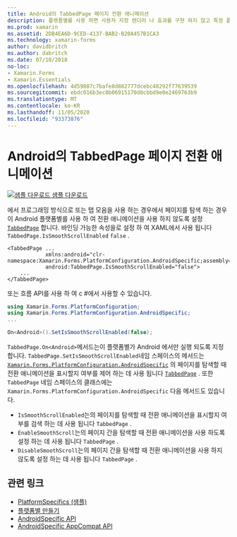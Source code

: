 ```yaml
---
title: Android의 TabbedPage 페이지 전환 애니메이션
description: 플랫폼별를 사용 하면 사용자 지정 렌더러 나 효과를 구현 하지 않고 특정 플랫폼 에서만 사용할 수 있는 기능을 사용할 수 있습니다. 이 문서에서는 TabbedPage에서 페이지를 탐색할 때 전환 애니메이션을 사용 하지 않도록 설정 하는 Android 플랫폼별를 사용 하는 방법을 설명 합니다.
ms.prod: xamarin
ms.assetid: 2DB4EA6D-9CED-4137-BAB2-B20A457B1CA3
ms.technology: xamarin-forms
author: davidbritch
ms.author: dabritch
ms.date: 07/10/2018
no-loc:
- Xamarin.Forms
- Xamarin.Essentials
ms.openlocfilehash: 4d59807c7bafe8d882777dcebc48292f77639539
ms.sourcegitcommit: ebdc016b3ec0b06915170d0cbbd9e0e2469763b9
ms.translationtype: MT
ms.contentlocale: ko-KR
ms.lasthandoff: 11/05/2020
ms.locfileid: "93373876"
---
```

# <a name="tabbedpage-page-transition-animations-on-android"></a>Android의 TabbedPage 페이지 전환 애니메이션

[![샘플 다운로드](~/media/shared/download.png) 샘플 다운로드](/samples/xamarin/xamarin-forms-samples/userinterface-platformspecifics)

에서 프로그래밍 방식으로 또는 탭 모음을 사용 하는 경우에서 페이지를 탐색 하는 경우이 Android 플랫폼별를 사용 하 여 전환 애니메이션을 사용 하지 않도록 설정 [`TabbedPage`](xref:Xamarin.Forms.TabbedPage) 합니다. 바인딩 가능한 속성을로 설정 하 여 XAML에서 사용 됩니다 `TabbedPage.IsSmoothScrollEnabled` `false` .

```xaml
<TabbedPage ...
            xmlns:android="clr-namespace:Xamarin.Forms.PlatformConfiguration.AndroidSpecific;assembly=Xamarin.Forms.Core"
            android:TabbedPage.IsSmoothScrollEnabled="false">
    ...
</TabbedPage>
```

또는 흐름 API를 사용 하 여 c #에서 사용할 수 있습니다.

```csharp
using Xamarin.Forms.PlatformConfiguration;
using Xamarin.Forms.PlatformConfiguration.AndroidSpecific;
...

On<Android>().SetIsSmoothScrollEnabled(false);
```

`TabbedPage.On<Android>`메서드는이 플랫폼별가 Android 에서만 실행 되도록 지정 합니다. `TabbedPage.SetIsSmoothScrollEnabled`네임 스페이스의 메서드는 [`Xamarin.Forms.PlatformConfiguration.AndroidSpecific`](xref:Xamarin.Forms.PlatformConfiguration.AndroidSpecific) 의 페이지를 탐색할 때 전환 애니메이션을 표시할지 여부를 제어 하는 데 사용 됩니다 [`TabbedPage`](xref:Xamarin.Forms.TabbedPage) . 또한 `TabbedPage` 네임 스페이스의 클래스에는 `Xamarin.Forms.PlatformConfiguration.AndroidSpecific` 다음 메서드도 있습니다.

- `IsSmoothScrollEnabled`는의 페이지를 탐색할 때 전환 애니메이션을 표시할지 여부를 검색 하는 데 사용 됩니다 `TabbedPage` .
- `EnableSmoothScroll`는의 페이지 간을 탐색할 때 전환 애니메이션을 사용 하도록 설정 하는 데 사용 됩니다 `TabbedPage` .
- `DisableSmoothScroll`는의 페이지 간을 탐색할 때 전환 애니메이션을 사용 하지 않도록 설정 하는 데 사용 됩니다 `TabbedPage` .

## <a name="related-links"></a>관련 링크

- [PlatformSpecifics (샘플)](/samples/xamarin/xamarin-forms-samples/userinterface-platformspecifics)
- [플랫폼별 만들기](~/xamarin-forms/platform/platform-specifics/index.md#creating-platform-specifics)
- [AndroidSpecific API](xref:Xamarin.Forms.PlatformConfiguration.AndroidSpecific)
- [AndroidSpecific AppCompat API](xref:Xamarin.Forms.PlatformConfiguration.AndroidSpecific.AppCompat)